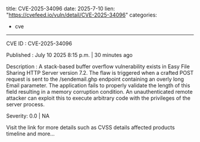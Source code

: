  
title: CVE-2025-34096
date: 2025-7-10
lien: "https://cvefeed.io/vuln/detail/CVE-2025-34096"
categories:
  - cve
---

CVE ID : CVE-2025-34096

Published :  July 10
2025
8:15 p.m. | 30 minutes ago

Description : A stack-based buffer overflow vulnerability exists in Easy File Sharing HTTP Server version 7.2. The flaw is triggered when a crafted POST request is sent to the /sendemail.ghp endpoint containing an overly long Email parameter. The application fails to properly validate the length of this field
resulting in a memory corruption condition. An unauthenticated remote attacker can exploit this to execute arbitrary code with the privileges of the server process.

Severity: 0.0 | NA

Visit the link for more details
such as CVSS details
affected products
timeline
and more...
